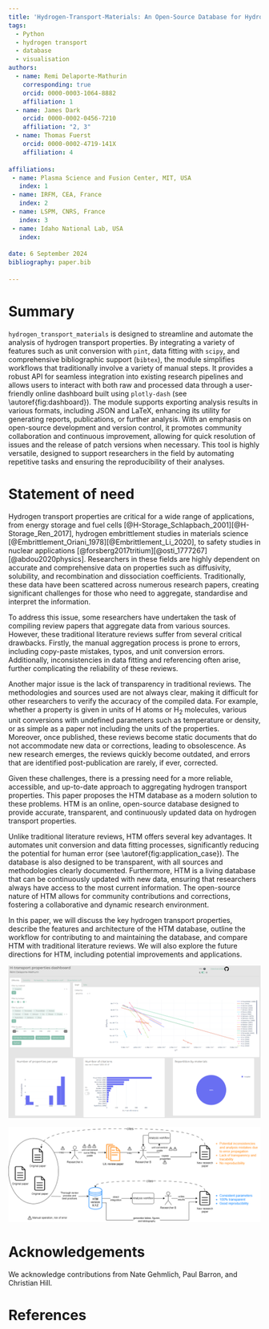 ```yaml
---
title: 'Hydrogen-Transport-Materials: An Open-Source Database for Hydrogen Transport Properties'
tags:
  - Python
  - hydrogen transport
  - database
  - visualisation
authors:
  - name: Remi Delaporte-Mathurin
    corresponding: true
    orcid: 0000-0003-1064-8882
    affiliation: 1
  - name: James Dark
    orcid: 0000-0002-0456-7210
    affiliation: "2, 3"
  - name: Thomas Fuerst
    orcid: 0000-0002-4719-141X
    affiliation: 4

affiliations:
 - name: Plasma Science and Fusion Center, MIT, USA
   index: 1
 - name: IRFM, CEA, France
   index: 2
 - name: LSPM, CNRS, France
   index: 3
 - name: Idaho National Lab, USA
   index:
 
date: 6 September 2024
bibliography: paper.bib

---
```


# Summary

`hydrogen_transport_materials` is designed to streamline and automate the analysis of hydrogen transport properties. By integrating a variety of features such as unit conversion with `pint`, data fitting with `scipy`, and comprehensive bibliographic support (`bibtex`), the module simplifies workflows that traditionally involve a variety of manual steps. It provides a robust API for seamless integration into existing research pipelines and allows users to interact with both raw and processed data through a user-friendly online dashboard built using `plotly-dash` (see \autoref{fig:dashboard}). The module supports exporting analysis results in various formats, including JSON and LaTeX, enhancing its utility for generating reports, publications, or further analysis. With an emphasis on open-source development and version control, it promotes community collaboration and continuous improvement, allowing for quick resolution of issues and the release of patch versions when necessary. This tool is highly versatile, designed to support researchers in the field by automating repetitive tasks and ensuring the reproducibility of their analyses.

# Statement of need

Hydrogen transport properties are critical for a wide range of applications, from energy storage and fuel cells [@H-Storage_Schlapbach_2001][@H-Storage_Ren_2017], hydrogen embrittlement studies in materials science 
[@Embrittlement_Oriani_1978][@Embrittlement_Li_2020], to safety studies in nuclear applications [@forsberg2017tritium][@osti_1777267][@abdou2020physics].
Researchers in these fields are highly dependent on accurate and comprehensive data on properties such as diffusivity, solubility, and recombination and dissociation coefficients.
Traditionally, these data have been scattered across numerous research papers, creating significant challenges for those who need to aggregate, standardise and interpret the information.

To address this issue, some researchers have undertaken the task of compiling review papers that aggregate data from various sources.
However, these traditional literature reviews suffer from several critical drawbacks.
Firstly, the manual aggregation process is prone to errors, including copy-paste mistakes, typos, and unit conversion errors.
Additionally, inconsistencies in data fitting and referencing often arise, further complicating the reliability of these reviews.

Another major issue is the lack of transparency in traditional reviews.
The methodologies and sources used are not always clear, making it difficult for other researchers to verify the accuracy of the compiled data. For example, whether a property is given in units of $\mathrm{H}$ atoms or $\mathrm{H}_2$ molecules, various unit conversions with undefined parameters such as temperature or density, or as simple as a paper not including the units of the properties.  
Moreover, once published, these reviews become static documents that do not accommodate new data or corrections, leading to obsolescence.
As new research emerges, the reviews quickly become outdated, and errors that are identified post-publication are rarely, if ever, corrected.

Given these challenges, there is a pressing need for a more reliable, accessible, and up-to-date approach to aggregating hydrogen transport properties.
This paper proposes the HTM database as a modern solution to these problems.
HTM is an online, open-source database designed to provide accurate, transparent, and continuously updated data on hydrogen transport properties.

Unlike traditional literature reviews, HTM offers several key advantages.
It automates unit conversion and data fitting processes, significantly reducing the potential for human error (see \autoref{fig:application_case}).
The database is also designed to be transparent, with all sources and methodologies clearly documented.
Furthermore, HTM is a living database that can be continuously updated with new data, ensuring that researchers always have access to the most current information.
The open-source nature of HTM allows for community contributions and corrections, fostering a collaborative and dynamic research environment.

In this paper, we will discuss the key hydrogen transport properties, describe the features and architecture of the HTM database, outline the workflow for contributing to and maintaining the database, and compare HTM with traditional literature reviews.
We will also explore the future directions for HTM, including potential improvements and applications.

![Interactive Dashboard for HTM.\label{fig:dashboard}](dashboard.png)

![HTM improves reproducibility of research.\label{fig:application_case}](application_case.png)


# Acknowledgements

We acknowledge contributions from Nate Gehmlich, Paul Barron, and Christian Hill.

# References

